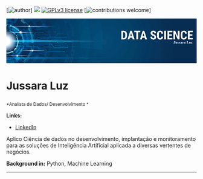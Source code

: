 [![author](https://img.shields.io/badge/author-jussaraluz-red.svg)] [![](https://img.shields.io/badge/python-3.7+-blue.svg)](https://www.python.org/downloads/release/python-365/) [![GPLv3 license](https://img.shields.io/badge/License-GPLv3-blue.svg)](http://perso.crans.org/besson/LICENSE.html) [![contributions welcome](https://img.shields.io/badge/contributions-welcome-brightgreen.svg?style=flat)]

<p align="center">
  <img src="gitbannerr.png" >
</p>

# Jussara Luz
<sub>*Analista de Dados/ Desenvolvimento * </sub>

**Links:**

* [LinkedIn](www.linkedin.com/in/jussara-luz-234875207)




Aplico Ciência de dados no desenvolvimento, implantação e monitoramento para as soluções de Inteligência Artificial aplicada a diversas vertentes de negócios.

**Background in:** Python, Machine Learning

---





